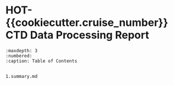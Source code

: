 # HOT-{{cookiecutter.cruise_number}} CTD Data Processing Report 

```{toctree} 
:maxdepth: 3
:numbered:
:caption: Table of Contents


1.summary.md
```
